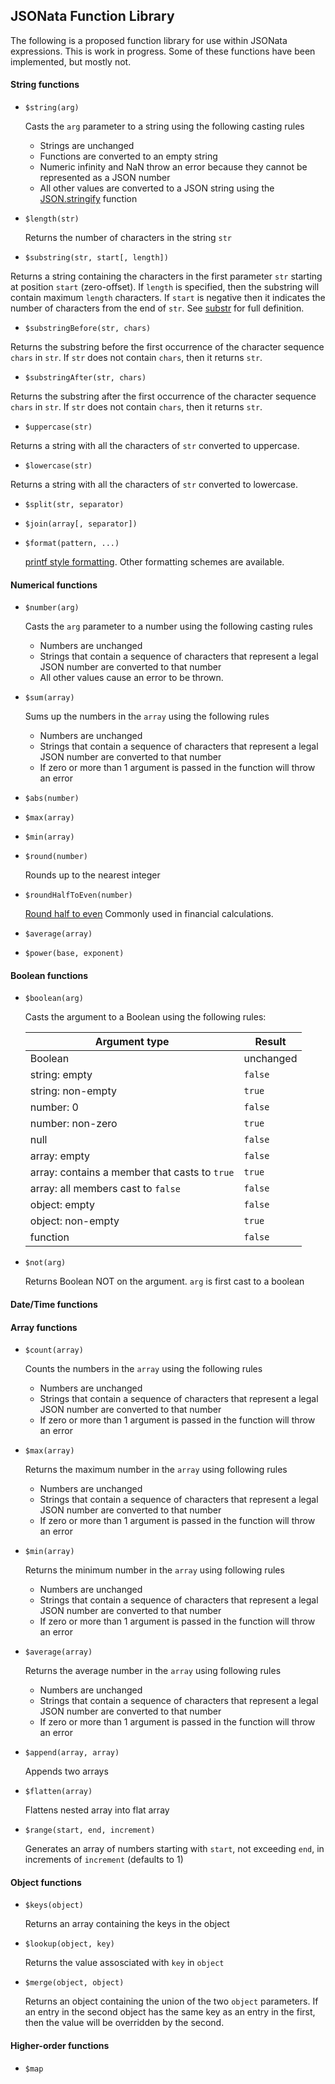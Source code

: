 ## JSONata Function Library
The following is a proposed function library for use within JSONata expressions.
This is work in progress. Some of these functions have been implemented, but mostly not.


#### String functions
- `$string(arg)`

   Casts the `arg` parameter to a string using the following casting rules
   - Strings are unchanged
   - Functions are converted to an empty string
   - Numeric infinity and NaN throw an error because they cannot be represented as a JSON number
   - All other values are converted to a JSON string using the [JSON.stringify](https://developer.mozilla.org/en/docs/Web/JavaScript/Reference/Global_Objects/JSON/stringify) function
   
- `$length(str)`

   Returns the number of characters in the string `str`
   
- `$substring(str, start[, length])`

Returns a string containing the characters in the first parameter `str`
starting at position `start` (zero-offset).  If `length` is specified, then
the substring will contain maximum `length` characters.  If `start` is negative
then it indicates the number of characters from the end of `str`.
See [substr](https://developer.mozilla.org/en-US/docs/Web/JavaScript/Reference/Global_Objects/String/substr) for full definition.

  - `$substringBefore(str, chars)`

   Returns the substring before the first occurrence of the character sequence `chars` in `str`.
   If `str` does not contain `chars`, then it returns `str`.


  - `$substringAfter(str, chars)`

   Returns the substring after the first occurrence of the character sequence `chars` in `str`.
   If `str` does not contain `chars`, then it returns `str`.


  - `$uppercase(str)`

  Returns a string with all the characters of `str` converted to uppercase.


  - `$lowercase(str)`

  Returns a string with all the characters of `str` converted to lowercase.


- `$split(str, separator)`

- `$join(array[, separator])`

- `$format(pattern, ...)`

  [printf style formatting](https://en.wikipedia.org/wiki/Printf_format_string#Format_placeholder_specification). Other formatting schemes are available.

#### Numerical functions

- `$number(arg)`

   Casts the `arg` parameter to a number using the following casting rules
   - Numbers are unchanged
   - Strings that contain a sequence of characters that represent a legal JSON number are converted to that number
   - All other values cause an error to be thrown.

- `$sum(array)`

   Sums up the numbers in the `array` using the following rules
   - Numbers are unchanged
   - Strings that contain a sequence of characters that represent a legal JSON number are converted to that number
   - If zero or more than 1 argument is passed in the function will throw an error
        
- `$abs(number)`
- `$max(array)`
- `$min(array)`
- `$round(number)`

  Rounds up to the nearest integer

- `$roundHalfToEven(number)`

  [Round half to even](https://en.wikipedia.org/wiki/Rounding#Round_half_to_even) Commonly used in financial calculations.

- `$average(array)`
- `$power(base, exponent)`

#### Boolean functions

- `$boolean(arg)`

  Casts the argument to a Boolean using the following rules:
  
  | Argument type|Result|
  | -------------|------|
  | Boolean| unchanged|
  | string: empty| `false`|
  | string: non-empty| `true`|
  | number: 0 | `false`|
  | number: non-zero | `true`|
  | null | `false`|
  | array: empty| `false`|
  | array: contains a member that casts to `true`|  `true`|
  | array: all members cast to `false`|  `false`|
  | object: empty | `false`|
  | object: non-empty | `true`|
  | function | `false`|


- `$not(arg)`

  Returns Boolean NOT on the argument.  `arg` is first cast to a boolean

#### Date/Time functions

#### Array functions

- `$count(array)`

  Counts the numbers in the `array` using the following rules
  - Numbers are unchanged
  - Strings that contain a sequence of characters that represent a legal JSON number are converted to that number
  - If zero or more than 1 argument is passed in the function will throw an error

- `$max(array)`

  Returns the maximum number in the `array` using following rules
  - Numbers are unchanged
  - Strings that contain a sequence of characters that represent a legal JSON number are converted to that number
  - If zero or more than 1 argument is passed in the function will throw an error
  
- `$min(array)`

  Returns the minimum number in the `array` using following rules
  - Numbers are unchanged
  - Strings that contain a sequence of characters that represent a legal JSON number are converted to that number
  - If zero or more than 1 argument is passed in the function will throw an error  

- `$average(array)`

  Returns the average number in the `array` using following rules
  - Numbers are unchanged
  - Strings that contain a sequence of characters that represent a legal JSON number are converted to that number
  - If zero or more than 1 argument is passed in the function will throw an error

- `$append(array, array)`

  Appends two arrays
  
- `$flatten(array)`

  Flattens nested array into flat array
  
- `$range(start, end, increment)`

  Generates an array of numbers starting with `start`, not exceeding `end`, in increments of `increment` (defaults to 1)

#### Object functions

- `$keys(object)`

  Returns an array containing the keys in the object

- `$lookup(object, key)`

  Returns the value assosciated with `key` in `object`
  
- `$merge(object, object)`
  
  Returns an object containing the union of the two `object` parameters.  If an entry in the second object 
  has the same key as an entry in the first, then the value will be overridden by the second.
  
#### Higher-order functions

- `$map`

